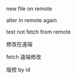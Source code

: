 new file on remote


alter in remote again

test not fetch from remote

修改在遠端

fetch 遠端修改

版控 by id
